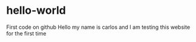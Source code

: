 # hello-world
First code on github
Hello my name is carlos and I am testing this website for the first time
